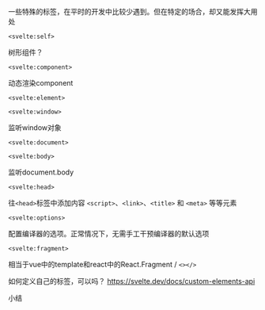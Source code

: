 一些特殊的标签，在平时的开发中比较少遇到。但在特定的场合，却又能发挥大用处

```
<svelte:self>
```

树形组件？

```
<svelte:component>
```

动态渲染component

```
<svelte:element>
```

```
<svelte:window>
```

监听window对象

```
<svelte:document>
```

```
<svelte:body>
```
监听document.body

```
<svelte:head>
```
往`<head>`标签中添加内容
`<script>`、`<link>`、`<title>` 和 `<meta>` 等等元素

```
<svelte:options>
```

配置编译器的选项。正常情况下，无需手工干预编译器的默认选项

```
<svelte:fragment>
```

相当于vue中的template和react中的React.Fragment / `<></>`

如何定义自己的标签，可以吗？
https://svelte.dev/docs/custom-elements-api

小结